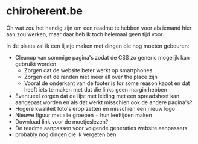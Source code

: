 # chiroherent.be
Oh wat zou het handig zijn om een readme te hebben voor als iemand hier aan zou werken, maar daar heb ik toch helemaal geen tijd voor.

In de plaats zal ik een lijstje maken met dingen die nog moeten gebeuren:
- Cleanup van sommige pagina's zodat de CSS zo generic mogelijk kan gebruikt worden
  - Zorgen dat de website beter werkt op smartphones
  - Zorgen dat de randen niet meer all over the place zijn
  - Vooral de onderkant van de footer is for some reason kapot en dat heeft iets te maken met dat die links geen margin hebben
- Eventueel zorgen dat de lijst met leiding met een spreadsheet kan aangepast worden en als dat werkt misschien ook de andere pagina's?
- Hogere kwaliteit foto's erop zetten en misschien een nieuw logo
- Nieuwe figuur met alle groepen + hun leeftijden maken
- Download link voor de moetjeslezen?
- De readme aanpassen voor volgende generaties website aanpassers
- probably nog dingen die ik vergeten ben
